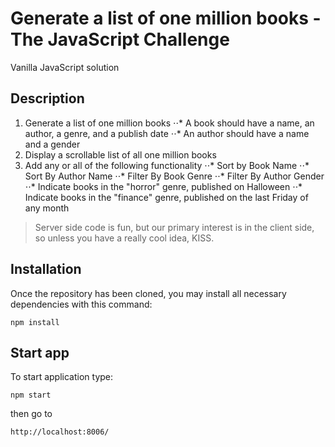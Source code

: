 # Generate a list of one million books - The JavaScript Challenge

Vanilla JavaScript solution

## Description

1. Generate a list of one million books
⋅⋅* A book should have a name, an author, a genre, and a publish date
⋅⋅* An author should have a name and a gender
2. Display a scrollable list of all one million books
3. Add any or all of the following functionality
⋅⋅* Sort by Book Name
⋅⋅* Sort By Author Name
⋅⋅* Filter By Book Genre
⋅⋅* Filter By Author Gender
⋅⋅* Indicate books in the "horror" genre, published on Halloween
⋅⋅* Indicate books in the "finance" genre, published on the last Friday of any month

> Server side code is fun, but our primary interest is in the client side, so unless you have a really cool idea, KISS.

## Installation

Once the repository has been cloned, you may install all necessary dependencies with this command:

``` npm install ```

## Start app

To start application type: 

``` npm start ```

then go to 

```http://localhost:8006/```